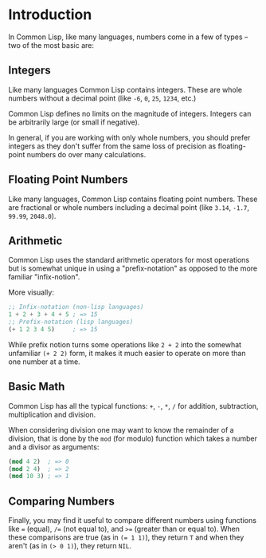 # Introduction

In Common Lisp, like many languages, numbers come in a few of types – two of the most basic are:

## Integers

Like many languages Common Lisp contains integers.
These are whole numbers without a decimal point (like `-6`, `0`, `25`, `1234`, etc.)

Common Lisp defines no limits on the magnitude of integers.
Integers can be arbitrarily large (or small if negative).

In general, if you are working with only whole numbers, you should prefer integers as they don't suffer from the same loss of precision as floating-point numbers do over many calculations.

## Floating Point Numbers

Like many languages, Common Lisp contains floating point numbers.
These are fractional or whole numbers including a decimal point (like `3.14`, `-1.7`, `99.99`, `2048.0`).

## Arithmetic

Common Lisp uses the standard arithmetic operators for most operations but is somewhat unique in using a "prefix-notation" as  opposed to the more familiar "infix-notion".

More visually:

```lisp
;; Infix-notation (non-lisp languages)
1 + 2 + 3 + 4 + 5 ; => 15
;; Prefix-notation (lisp languages)
(+ 1 2 3 4 5)     ; => 15
```

While prefix notion turns some operations like `2 + 2` into the somewhat unfamiliar `(+ 2 2)` form, it makes it much easier to operate on more than one number at a time.

## Basic Math

Common Lisp has all the typical functions: `+`, `-`, `*`, `/` for addition, subtraction, multiplication and division.

When considering division one may want to know the remainder of a division, that is done by the `mod` (for modulo) function which takes a number and a divisor as arguments: 

```lisp
(mod 4 2)  ; => 0
(mod 2 4)  ; => 2
(mod 10 3) ; => 1
```

## Comparing Numbers

Finally, you may find it useful to compare different numbers using functions like `=` (equal), `/=` (not equal to), and `>=` (greater than or equal to).
When these comparisons are true (as in `(= 1 1)`), they return `T` and when they aren't (as in `(> 0 1)`), they return `NIL`.


